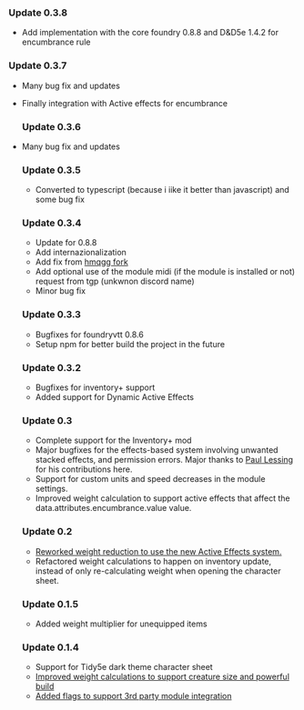   ### Update 0.3.8

  - Add implementation with the core foundry 0.8.8 and D&D5e 1.4.2 for encumbrance rule

  ### Update 0.3.7

- Many bug fix and updates
- Finally integration with Active effects for encumbrance
  
  ### Update 0.3.6

- Many bug fix and updates

  ### Update 0.3.5

  - Converted to typescript (because i iike it better than javascript) and some bug fix
  
  ### Update 0.3.4

  * Update for 0.8.8
  * Add internazionalization
  * Add fix from [hmqgg fork](https://github.com/hmqgg/VariantEncumbrance/commit/27004558654bbd28eeb419c35d8f88093fbb7605)
  * Add optional use of the module midi (if the module is installed or not) request from tgp (unkwnon discord name)
  * Minor bug fix
  
  ### Update 0.3.3
  
  * Bugfixes for foundryvtt 0.8.6
  * Setup npm for better build the project in the future
  
  ### Update 0.3.2
  
  * Bugfixes for inventory+ support
  * Added support for Dynamic Active Effects

  ### Update 0.3

  * Complete support for the Inventory+ mod
  * Major bugfixes for the effects-based system involving unwanted stacked effects, and permission errors. Major thanks to [Paul Lessing](https://github.com/paullessing) for his contributions here.
  * Support for custom units and speed decreases in the module settings.
  * Improved weight calculation to support active effects that affect the data.attributes.encumbrance.value value.

  ### Update 0.2

  * [Reworked weight reduction to use the new Active Effects system.](#ActiveEffects)
  * Refactored weight calculations to happen on inventory update, instead of only re-calculating weight when opening the character sheet.

  ### Update 0.1.5
  
  * Added weight multiplier for unequipped items
  
  ### Update 0.1.4
  
  * Support for Tidy5e dark theme character sheet
  * [Improved weight calculations to support creature size and powerful build](#sizeAndBuild)
  * [Added flags to support 3rd party module integration](#variantFlags)
